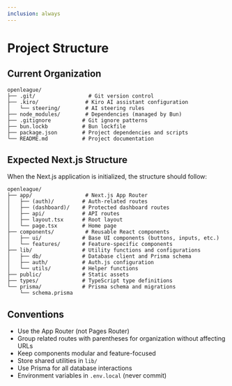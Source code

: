 ```yaml
---
inclusion: always
---
```


# Project Structure

## Current Organization

```
openleague/
├── .git/                 # Git version control
├── .kiro/               # Kiro AI assistant configuration
│   └── steering/        # AI steering rules
├── node_modules/        # Dependencies (managed by Bun)
├── .gitignore          # Git ignore patterns
├── bun.lockb           # Bun lockfile
├── package.json        # Project dependencies and scripts
└── README.md           # Project documentation
```

## Expected Next.js Structure

When the Next.js application is initialized, the structure should follow:

```
openleague/
├── app/                 # Next.js App Router
│   ├── (auth)/         # Auth-related routes
│   ├── (dashboard)/    # Protected dashboard routes
│   ├── api/            # API routes
│   ├── layout.tsx      # Root layout
│   └── page.tsx        # Home page
├── components/          # Reusable React components
│   ├── ui/             # Base UI components (buttons, inputs, etc.)
│   └── features/       # Feature-specific components
├── lib/                # Utility functions and configurations
│   ├── db/             # Database client and Prisma schema
│   ├── auth/           # Auth.js configuration
│   └── utils/          # Helper functions
├── public/             # Static assets
├── types/              # TypeScript type definitions
└── prisma/             # Prisma schema and migrations
    └── schema.prisma
```

## Conventions

- Use the App Router (not Pages Router)
- Group related routes with parentheses for organization without affecting URLs
- Keep components modular and feature-focused
- Store shared utilities in `lib/`
- Use Prisma for all database interactions
- Environment variables in `.env.local` (never commit)
